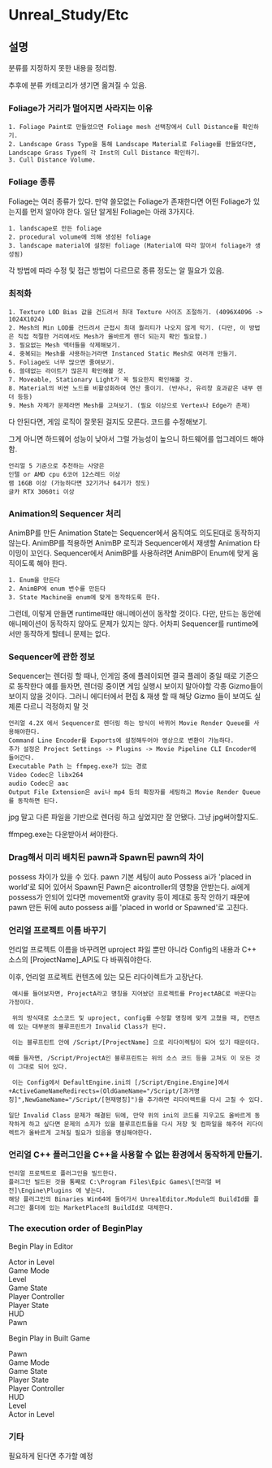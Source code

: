 # Unreal_Study/Etc

## 설명

분류를 지정하지 못한 내용을 정리함.

추후에 분류 카테고리가 생기면 옮겨질 수 있음.

### Foliage가 거리가 멀어지면 사라지는 이유

~~~
1. Foliage Paint로 만들었으면 Foliage mesh 선택창에서 Cull Distance를 확인하기.
2. Landscape Grass Type을 통해 Landscape Material로 Foliage를 만들었다면, Landscape Grass Type의 각 Inst의 Cull Distance 확인하기.
3. Cull Distance Volume.
~~~

### Foliage 종류

Foliage는 여러 종류가 있다. 만약 쓸모없는 Foliage가 존재한다면 어떤 Foliage가 있는지를 먼저 알아야 한다.
일단 알게된 Foliage는 아래 3가지다.

~~~
1. landscape로 만든 foliage
2. procedural volume에 의해 생성된 foliage
3. landscape material에 설정된 foliage (Material에 따라 알아서 foliage가 생성됨)
~~~

각 방법에 따라 수정 및 접근 방법이 다르므로 종류 정도는 알 필요가 있음.

### 최적화
~~~
1. Texture LOD Bias 값을 건드려서 최대 Texture 사이즈 조절하기. (4096X4096 -> 1024X1024)
2. Mesh의 Min LOD를 건드려서 근접시 최대 퀄리티가 나오지 않게 막기. (다만, 이 방법은 직접 적절한 거리에서도 Mesh가 올바르게 렌더 되는지 확인 필요함.)
3. 필요없는 Mesh 액터들을 삭제해보기.
4. 중복되는 Mesh를 사용하는거라면 Instanced Static Mesh로 여러개 만들기.
5. Foliage도 너무 많으면 줄여보기.
6. 쓸데없는 라이트가 많은지 확인해볼 것.
7. Moveable, Stationary Light가 꼭 필요한지 확인해볼 것.
8. Material의 비싼 노드를 비활성화하여 연산 줄이기. (반사나, 유리창 효과같은 내부 렌더 등등)
9. Mesh 자체가 문제라면 Mesh를 고쳐보기. (필요 이상으로 Vertex나 Edge가 존재)
~~~

다 안된다면, 게임 로직이 잘못된 걸지도 모른다. 코드를 수정해보기.

그게 아니면 하드웨어 성능이 낮아서 그럴 가능성이 높으니 하드웨어를 업그레이드 해야함.

~~~
언리얼 5 기준으로 추천하는 사양은
인텔 or AMD cpu 6코어 12스레드 이상
램 16GB 이상 (가능하다면 32기가나 64기가 정도)
글카 RTX 3060ti 이상
~~~

### Animation의 Sequencer 처리

AnimBP를 만든 Animation State는 Sequencer에서 움직여도 의도된대로 동작하지 않는다.
AnimBP를 적용하면 AnimBP 로직과 Sequencer에서 재생할 Animation 타이밍이 꼬인다.
Sequencer에서 AnimBP를 사용하려면 AnimBP이 Enum에 맞게 움직이도록 해야 한다.
~~~
1. Enum을 만든다
2. AnimBP에 enum 변수를 만든다
3. State Machine을 enum에 맞게 동작하도록 한다.
~~~
그런데, 이렇게 만들면 runtime때만 애니메이션이 동작할 것이다.
다만, 만드는 동안에 애니메이션이 동작하지 않아도 문제가 있지는 않다. 어차피 Sequencer를 runtime에서만 동작하게 할테니 문제는 없다.

### Sequencer에 관한 정보

Sequencer는 렌더링 할 때나, 인게임 중에 플레이되면 결국 플레이 중일 때로 기준으로 동작한다
예를 들자면, 렌더링 중이면 게임 실행시 보이지 말아야할 각종 Gizmo들이 보이지 않을 것이다.
그러니 에디터에서 편집 & 재생 할 때 해당 Gizmo 들이 보여도 실제론 다르니 걱정하지 말 것

~~~
언리얼 4.2X 에서 Sequencer로 렌더링 하는 방식이 바뀌어 Movie Render Queue를 사용해야한다.
Command Line Encoder를 Exports에 설정해두어야 영상으로 변환이 가능하다.
추가 설정은 Project Settings -> Plugins -> Movie Pipeline CLI Encoder에 들어간다.
Executable Path 는 ffmpeg.exe가 있는 경로
Video Codec은 libx264
audio Codec은 aac
Output File Extension은 avi나 mp4 등의 확장자를 세팅하고 Movie Render Queue를 동작하면 된다.
~~~

jpg 말고 다른 파일을 기반으로 렌더링 하고 싶었지만 잘 안됐다.
그냥 jpg써야할지도.

ffmpeg.exe는 다운받아서 써야한다.


### Drag해서 미리 배치된 pawn과 Spawn된 pawn의 차이

possess 차이가 있을 수 있다.
pawn 기본 세팅이 auto Possess ai가 'placed in world'로 되어 있어서 Spawn된 Pawn은 aicontroller의 영향을 안받는다.
ai에게 possess가 안되어 있다면 movement와 gravity 등이 제대로 동작 안하기 때문에
pawn 만든 뒤에 auto possess ai를 'placed in world or Spawned'로 고친다.

### 언리얼 프로젝트 이름 바꾸기

 언리얼 프로젝트 이름을 바꾸려면 uproject 파일 뿐만 아니라 Config의 내용과 C++ 소스의 [ProjectName]_API도 다 바꿔줘야한다.

 이후, 언리얼 프로젝트 컨텐츠에 있는 모든 리다이렉트가 고장난다.
~~~
 예시를 들어보자면, ProjectA라고 명칭을 지어놨던 프로젝트를 ProjectABC로 바꾼다는 가정이다.

 위의 방식대로 소스코드 및 uproject, config를 수정할 명칭에 맞게 고쳤을 때, 컨텐츠에 있는 대부분의 블루프린트가 Invalid Class가 된다.

 이는 블루프린트 안에 /Script/[ProjectName] 으로 리다이렉팅이 되어 있기 때문이다.
 
예를 들자면, /Script/ProjectA인 블루프린트는 위의 소스 코드 등을 고쳐도 이 모든 것이 그대로 되어 있다.

 이는 Config에서 DefaultEngine.ini의 [/Script/Engine.Engine]에서 +ActiveGameNameRedirects=(OldGameName="/Script/[과거명칭]",NewGameName="/Script/[현재명칭]")을 추가하면 리다이렉트를 다시 고칠 수 있다.
 
일단 Invalid Class 문제가 해결된 뒤에, 만약 위의 ini의 코드를 지우고도 올바르게 동작하게 하고 싶다면 문제의 소지가 있을 블루프린트들을 다시 저장 및 컴파일을 해주어 리다이렉트가 올바르게 고쳐질 필요가 있음을 명심해야한다.
~~~

### 언리얼 C++ 플러그인을 C++을 사용할 수 없는 환경에서 동작하게 만들기.

```
언리얼 프로젝트로 플러그인을 빌드한다.
플러그인 빌드된 것을 통째로 C:\Program Files\Epic Games\[언리얼 버전]\Engine\Plugins 에 넣는다.
해당 플러그인의 Binaries Win64에 들어가서 UnrealEditor.Module의 BuildId를 플러그인 폴더에 있는 MarketPlace의 BuildId로 대체한다.
```

### The execution order of BeginPlay 

Begin Play in Editor  


Actor in Level  
Game Mode  
Level  
Game State  
Player Controller  
Player State  
HUD  
Pawn  


Begin Play in Built Game


Pawn  
Game Mode  
Game State  
Player State  
Player Controller  
HUD  
Level  
Actor in Level  


### 기타

필요하게 된다면 추가할 예정
